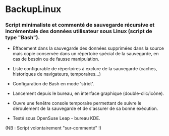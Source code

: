 # BackupLinux

### Script minimaliste et commenté de sauvegarde récursive et incrémentale des données utilisateur sous Linux (script de type "Bash").

* Effacement dans la sauvegarde des données supprimées dans la source mais copie conservée dans un répertoire spécial de la sauvegarde, en cas de besoin ou de fausse manipulation.

* Liste configurable de répertoires à exclure de la sauvegarde (caches, historiques de navigateurs, temporaires...)

* Configuration de Bash en mode 'strict'.

* Lancement depuis le bureau, en interface graphique (double-clic/icône).

* Ouvre une fenêtre console temporaire permettant de suivre le déroulement de la sauvegarde et de s'assurer de sa bonne exécution.

* Testé sous OpenSuse Leap - bureau KDE.

(NB : Script volontairement "sur-commenté" !)
